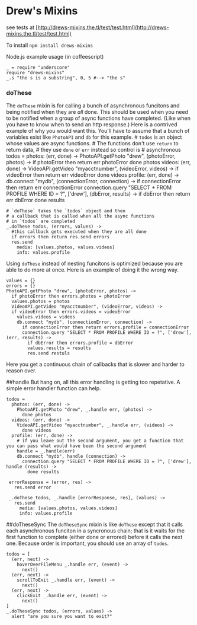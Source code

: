 Drew's Mixins
=============
see tests at [http://drews-mixins.the.tl/test/test.html](http://drews-mixins.the.tl/test/test.html)

To install `npm install drews-mixins`

Node.js example usage (in coffeescript)

    _ = require "underscore"
    require "drews-mixins"
    _.s "the s is a substring", 0, 5 #--> "the s"


### doThese

The `doThese` mixin is for calling a bunch of asynchronous funcitons
and being notified when they are *all* done.
This should be used when you need to be notified when a group of async functions have completed.
(Like when you have to know when to send an http response.)
Here is a contrived example of why you would want this.
You'll have to assume that a bunch of variables exist like `PhotoAPI` and `db` for this example.
    # `todos` is an object whose values are async functions.
    # The functions don't use `return` to return data,
    # they use `done` or `err` instead so control is
    # asynchronous
    todos =
      photos: (err, done) ->
        PhotoAPI.getPhoto "drew", (photoError, photos) ->
          if photoError then return err photoError
          done photos
      videos: (err, done) ->
        VideoAPI.getVideo "myacctnumber", (videoError, videos) ->
          if videoError then return err videoError
          done videos
      profile: (err, done) ->
        db.connect "mydb", (connectionError, connection) ->
          if connectionError then return err connectionError
          connection.query "SELECT * FROM PROFILE WHERE ID = ?", ['drew'], (dbError, results) ->
            if dbError then return err dbError
            done results
      
    # `doThese` takes the `todos` object and then
    # a callback that is called when all the async functions
    # in `todos` are completed
    _.doThese todos, (errors, values) ->
      #this callback gets executed when they are all done
      if errors then return res.send errors
      res.send
        media: [values.photos, values.videos]
        info: values.profile

Using `doThese` instead of nesting funcitons is optimized because you are able to do more at once.
Here is an example of doing it the wrong way.

    values = {}
    errors = {}
    PhotoAPI.getPhoto "drew", (photoError, photos) ->
      if photoError then errors.photos = photoError
      values.photos = photos
      VideoAPI.getVideo "myacctnumber", (videoError, videos) ->
      if videoError then errors.videos = videoError
        values.videos = videos
        db.connect "mydb", (connectionError, connection) ->
          if connectionError then return errors.profile = connectionError
          connection.query "SELECT * FROM PROFILE WHERE ID = ?", ['drew'], (err, results) ->
            if dbError then errors.profile = dbError
            values.results = results
            res.send restuls
    
Here you get a continuous chain of callbacks that is slower and harder to reason over.

##handle
But hang on, all this error handling is getting too repetative.
A simple error handler function can help.
    
    todos =
      photos: (err, done) ->
        PhotoAPI.getPhoto "drew", _.handle err, (photos) ->
          done photos
      videos: (err, done) ->
        VideoAPI.getVideo "myacctnumber", _.handle err, (videos) ->
          done videos
      profile: (err, done) ->
        # if you leave out the second argument, you get a function that you can pass what would have been the second argument
        handle = _.handle(err)
        db.connect "mydb", handle (connection) ->
          connection.query "SELECT * FROM PROFILE WHERE ID = ?", ['drew'], handle (results) ->
            done results
      
     errorResponse = (error, res) ->
       res.send error

     _.doThese todos, _.handle [errorResponse, res], (values) ->
       res.send
         media: [values.photos, values.videos]
         info: values.profile

##doTheseSync
The `doTheseSync` mixin is like `doThese` except that it calls
each asynchronous funciton in a syncronous chain; that is it
waits
for the first function to complete (either done or errored)
before it calls the next one. Because order is important, you
should use an array of `todos`.

    todos = [
      (err, next) ->
        hoverOverFileMenu _.handle err, (event) ->
          next()
      (err, next) ->
        scrollToExit _.handle err, (event) ->
          next()
      (err, next) ->
        clickExit _.handle err, (event) ->
          next()
    ]
    _.doTheseSync todos, (errors, values) ->
      alert "are you sure you want to exit?"

        
